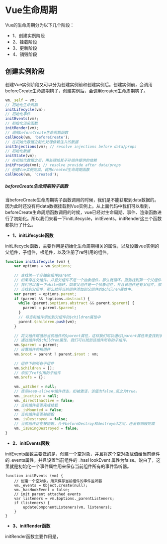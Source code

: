 # Vue生命周期
Vue的生命周期分为以下几个阶段：
- 1、创建实例阶段
- 2、挂载阶段
- 3、更新阶段
- 4、销毁阶段

## 创建实例阶段
创建Vue实例阶段又可以分为创建实例前和创建实例后。创建实例前，会调用beforeCreate生命周期钩子，创建实例后，会调用created生命周期钩子。
```javascript
vm._self = vm;
// 初始化生命周期
initLifecycle(vm);
// 初始化事件
initEvents(vm);
// 初始化渲染函数
initRender(vm);
// 调用beforeCreate生命周期函数
callHook(vm, 'beforeCreate');
// 在初始化数据之前先处理依赖注入的数据
initInjections(vm); // resolve injections before data/props
// 初始化数据
initState(vm);
// 在初始化数据之后，再处理给其子孙组件提供的依赖
initProvide(vm); // resolve provide after data/props
// 创建Vue实例完成，调用created生命周期函数
callHook(vm, 'created');
```
##### beforeCreate生命周期钩子函数
当beforeCreate生命周期钩子函数调用的时候，我们是不能获取到data数据的。因为此时还没有将data数据挂载到Vue实例上。从上面代码中我们可以看到，beforeCreate生命周期函数调用的时候，vue已经对生命周期、事件、渲染函数进行了初始化。所以我们来看一下initLifecycle，initEvents，initRender这三个函数都执行了什么。
- **1、initLifecycle函数**

initLifecycle函数，主要作用是初始化生命周期相关的属性，以及设置vue实例的父组件，子组件，根组件，以及注册了ref引用的组件。
```javascript
function initLifecycle (vm) {
    var options = vm.$options;
    
    // 查找第一个非抽象组件parent
    // 如果存在父组件，并且父组件不是一个抽象组件，那么就循环，直到找到第一个父组件不是抽象组件，那么就将这个组件赋值给parent变量
    // 我们可以看一下while循环，如果父组件是一个抽象组件，并且该组件还有父组件，那么就继续寻找他的父组件，直到找到第一个非抽象组件的父组件为止。
    // 当找到父组件，那么就将当前组件添加到父组件的$chilren属性中。
    var parent = options.parent;
    if (parent && !options.abstract) {
      while (parent.$options.abstract && parent.$parent) {
        parent = parent.$parent;
      }
      // 将当前组件添加到父组件的$children属性中
      parent.$children.push(vm);
    }
    
    // 将父组件赋值给当前组件的$parent属性，这样我们可以通过$parent属性来查找到该组件的父组件
    // 通过组件的$children属性，我们可以找到该组件所有的子组件。
    vm.$parent = parent;
    // 设置组件的根组件
    vm.$root = parent ? parent.$root : vm;
    
    // 组件下的所有子组件
    vm.$children = [];
    // 添加了ref引用的子组件
    vm.$refs = {};
    
    vm._watcher = null;
    // 表示keep-alive中组件状态，如被激活，该值为false,反之为true。
    vm._inactive = null;
    vm._directInactive = false;
    // 当前组件是否完成挂载
    vm._isMounted = false;
    // 当前组件是否被销毁
    vm._isDestroyed = false;
    // 当前组件正在被销毁，介于beforeDestroy和destroyed之间，还没有销毁完成
    vm._isBeingDestroyed = false;
}
```
- **2、initEvents函数**

initEvents函数主要做的是，创建一个空对象，并且将这个空对象赋值给当前组件的_events属性，并且设置当前组件的 _hasHookEvent 属性为false。说白了，这里就是初始化一个事件属性用来保存当前组件所有的事件监听器。
```
function initEvents (vm) {
    // 创建一个空对象，用来保存当前组件的事件监听器
    vm._events = Object.create(null);
    vm._hasHookEvent = false;
    // init parent attached events
    var listeners = vm.$options._parentListeners;
    if (listeners) {
        updateComponentListeners(vm, listeners);
    }
}
```
- **3、initRender函数**

initRender函数主要作用是，



